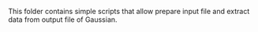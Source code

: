This folder contains simple scripts that allow prepare input file and extract data from output file of Gaussian. 
